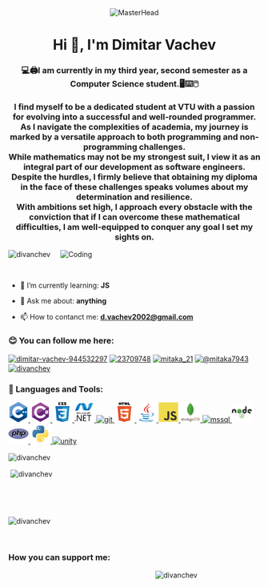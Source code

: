 <div align="center">
  <img src="https://user-images.githubusercontent.com/74038190/212750155-3ceddfbd-19d3-40a3-87af-8d329c8323c4.gif" alt="MasterHead">
</div>

<h1 align="center">Hi 👋, I'm Dimitar Vachev</h1>
<h3 align="center">💻🖨I am currently in my third year, second semester as a Computer Science student.🖥⌨🖱 
                   <br><br>I find myself to be a dedicated student at VTU with a passion for evolving into a successful and well-rounded programmer. 
                   <br>As I navigate the complexities of academia, my journey is marked by a versatile approach to both programming and non-programming challenges. 
                   <br>While mathematics may not be my strongest suit, I view it as an integral part of our development as software engineers. 
                   <br>Despite the hurdles, I firmly believe that obtaining my diploma in the face of these challenges speaks volumes about my determination and resilience. 
                   <br>With ambitions set high, I approach every obstacle with the conviction that if I can overcome these mathematical difficulties, I am well-equipped to conquer any goal I set my sights on.</h3>
<img align="right" alt="Coding" width="400" src= "https://gifdb.com/images/high/coding-skills-loading-dk68v8z0hevjpuiv.gif">

<p align="left"> <img src="https://komarev.com/ghpvc/?username=divanchev&label=Profile%20views&color=0e75b6&style=flat" alt="divanchev" /> </p>

<p align="left"> <a href="https://twitter.com/" target="blank"><img src="https://img.shields.io/twitter/follow/?logo=twitter&style=for-the-badge" alt="" /></a> </p>

- 🌱 I’m currently learning: **JS**

- 💬 Ask me about: **anything**

- 📫 How to contanct me: **d.vachev2002@gmail.com**

<h3 align="left">&#128522 You can follow me here:</h3>
<p align="left">
<a href="https://linkedin.com/in/dimitar-vachev-944532297" target="blank"><img align="center" src="https://raw.githubusercontent.com/rahuldkjain/github-profile-readme-generator/master/src/images/icons/Social/linked-in-alt.svg" alt="dimitar-vachev-944532297" height="30" width="40" /></a>
<a href="https://stackoverflow.com/users/23709748" target="blank"><img align="center" src="https://raw.githubusercontent.com/rahuldkjain/github-profile-readme-generator/master/src/images/icons/Social/stack-overflow.svg" alt="23709748" height="30" width="40" /></a>
<a href="https://instagram.com/mitaka_21" target="blank"><img align="center" src="https://raw.githubusercontent.com/rahuldkjain/github-profile-readme-generator/master/src/images/icons/Social/instagram.svg" alt="mitaka_21" height="30" width="40" /></a>
<a href="https://www.youtube.com/c/@mitaka7943" target="blank"><img align="center" src="https://raw.githubusercontent.com/rahuldkjain/github-profile-readme-generator/master/src/images/icons/Social/youtube.svg" alt="@mitaka7943" height="30" width="40" /></a>
<a href="https://discord.gg/divanchev" target="blank"><img align="center" src="https://raw.githubusercontent.com/rahuldkjain/github-profile-readme-generator/master/src/images/icons/Social/discord.svg" alt="divanchev" height="30" width="40" /></a>
</p>

<h3 align="left">&#128511 Languages and Tools:</h3>
<p align="left"> <a href="https://www.w3schools.com/cpp/" target="_blank" rel="noreferrer"> <img src="https://raw.githubusercontent.com/devicons/devicon/master/icons/cplusplus/cplusplus-original.svg" alt="cplusplus" width="40" height="40"/> </a> <a href="https://www.w3schools.com/cs/" target="_blank" rel="noreferrer"> <img src="https://raw.githubusercontent.com/devicons/devicon/master/icons/csharp/csharp-original.svg" alt="csharp" width="40" height="40"/> </a> <a href="https://www.w3schools.com/css/" target="_blank" rel="noreferrer"> <img src="https://raw.githubusercontent.com/devicons/devicon/master/icons/css3/css3-original-wordmark.svg" alt="css3" width="40" height="40"/> </a> <a href="https://dotnet.microsoft.com/" target="_blank" rel="noreferrer"> <img src="https://raw.githubusercontent.com/devicons/devicon/master/icons/dot-net/dot-net-original-wordmark.svg" alt="dotnet" width="40" height="40"/> </a> <a href="https://git-scm.com/" target="_blank" rel="noreferrer"> <img src="https://www.vectorlogo.zone/logos/git-scm/git-scm-icon.svg" alt="git" width="40" height="40"/> </a> <a href="https://www.w3.org/html/" target="_blank" rel="noreferrer"> <img src="https://raw.githubusercontent.com/devicons/devicon/master/icons/html5/html5-original-wordmark.svg" alt="html5" width="40" height="40"/> </a> <a href="https://www.java.com" target="_blank" rel="noreferrer"> <img src="https://raw.githubusercontent.com/devicons/devicon/master/icons/java/java-original.svg" alt="java" width="40" height="40"/> </a> <a href="https://developer.mozilla.org/en-US/docs/Web/JavaScript" target="_blank" rel="noreferrer"> <img src="https://raw.githubusercontent.com/devicons/devicon/master/icons/javascript/javascript-original.svg" alt="javascript" width="40" height="40"/> </a> <a href="https://www.mongodb.com/" target="_blank" rel="noreferrer"> <img src="https://raw.githubusercontent.com/devicons/devicon/master/icons/mongodb/mongodb-original-wordmark.svg" alt="mongodb" width="40" height="40"/> </a> <a href="https://www.microsoft.com/en-us/sql-server" target="_blank" rel="noreferrer"> <img src="https://www.svgrepo.com/show/303229/microsoft-sql-server-logo.svg" alt="mssql" width="40" height="40"/> </a> <a href="https://nodejs.org" target="_blank" rel="noreferrer"> <img src="https://raw.githubusercontent.com/devicons/devicon/master/icons/nodejs/nodejs-original-wordmark.svg" alt="nodejs" width="40" height="40"/> </a> <a href="https://www.php.net" target="_blank" rel="noreferrer"> <img src="https://raw.githubusercontent.com/devicons/devicon/master/icons/php/php-original.svg" alt="php" width="40" height="40"/> </a> <a href="https://www.python.org" target="_blank" rel="noreferrer"> <img src="https://raw.githubusercontent.com/devicons/devicon/master/icons/python/python-original.svg" alt="python" width="40" height="40"/> </a> <a href="https://unity.com/" target="_blank" rel="noreferrer"> <img src="https://www.vectorlogo.zone/logos/unity3d/unity3d-icon.svg" alt="unity" width="40" height="40"/> </a> </p>

<p><img align="center" src="https://github-readme-stats.vercel.app/api/top-langs?username=divanchev&show_icons=true&locale=en&layout=compact" alt="divanchev" /></p>

<p>&nbsp;<img align="center" src="https://github-readme-stats.vercel.app/api?username=divanchev&show_icons=true&locale=en" alt="divanchev" /></p><br>

<br><p><img align="center" src="https://github-readme-streak-stats.herokuapp.com/?user=divanchev&" alt="divanchev" /></p><br>

<h3 align="left">How you can support me:</h3>

<p><a href="https://www.buymeacoffee.com/divanchev"> <img align="right" src="https://cdn.buymeacoffee.com/buttons/v2/default-yellow.png" height="50" width="210" alt="divanchev" /></a></p>
